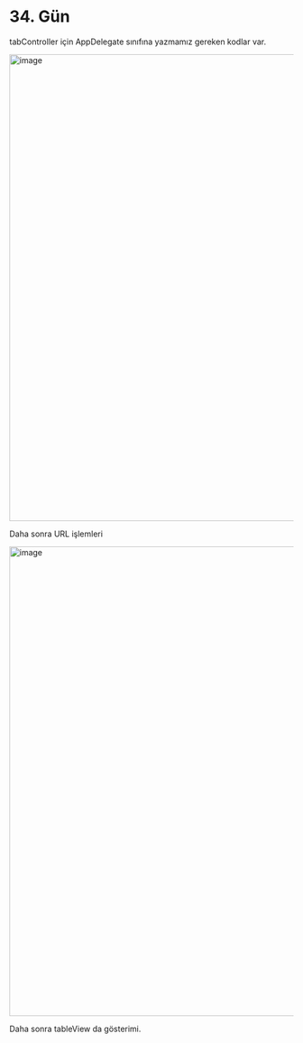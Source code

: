 # 34. Gün

tabController için AppDelegate sınıfına yazmamız gereken kodlar var.

<img width="827" alt="image" src="https://user-images.githubusercontent.com/56068905/199190710-08ab44db-90c7-4439-8f09-41b5cbfe2f90.png">

Daha sonra URL işlemleri

<img width="832" alt="image" src="https://user-images.githubusercontent.com/56068905/199191300-2bcde1d3-c38b-435d-a191-fd9263cae337.png">

Daha sonra tableView da gösterimi.
